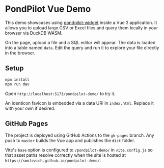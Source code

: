 # PondPilot Vue Demo

This demo showcases using [pondpilot-widget](https://github.com/pondpilot/pondpilot-widget) inside a Vue 3 application. It allows you to upload large CSV or Excel files and query them locally in your browser via DuckDB WASM.

On the page, upload a file and a SQL editor will appear. The data is loaded into a table named `data`. Edit the query and run it to explore your file directly in the browser.

## Setup

```bash
npm install
npm run dev
```

Open `http://localhost:5173/pondpilot-demo/` to try it.

An identicon favicon is embedded via a data URI in `index.html`. Replace it with your own if desired.

## GitHub Pages

The project is deployed using GitHub Actions to the `gh-pages` branch. Any push to `master` builds the Vue app and publishes the `dist` folder.

Vite's `base` option is configured to `/pondpilot-demo/` in `vite.config.js` so that asset paths resolve correctly when the site is hosted at `https://smolevich.github.io/pondpilot-demo/`.

